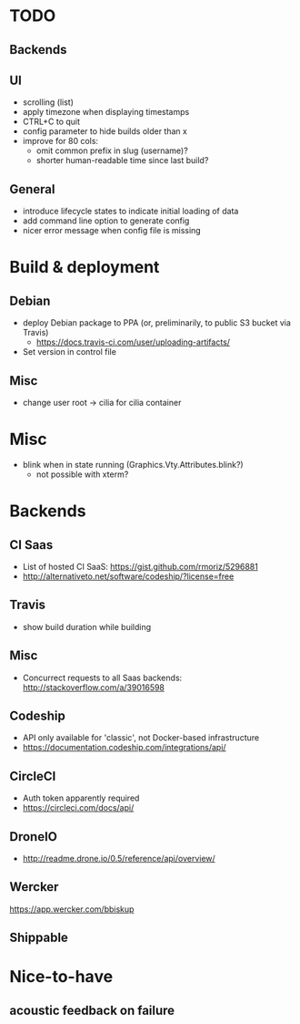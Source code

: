# TODO

## Backends

## UI

 * scrolling (list)
 * apply timezone when displaying timestamps
 * CTRL+C to quit
 * config parameter to hide builds older than x
 * improve for 80 cols:
   - omit common prefix in slug (username)?
   - shorter human-readable time since last build?

## General

* introduce lifecycle states to indicate initial loading of data
* add command line option to generate config
* nicer error message when config file is missing


# Build & deployment
## Debian
* deploy Debian package to PPA (or, preliminarily, to public S3 bucket via Travis)
  - https://docs.travis-ci.com/user/uploading-artifacts/
* Set version in control file

## Misc
* change user root -> cilia for cilia container

# Misc 

* blink when in state running (Graphics.Vty.Attributes.blink?)
  * not possible with xterm?

# Backends

## CI Saas
* List of hosted CI SaaS: https://gist.github.com/rmoriz/5296881
* http://alternativeto.net/software/codeship/?license=free

## Travis

* show build duration while building

## Misc
* Concurrect requests to all Saas backends: http://stackoverflow.com/a/39016598 

## Codeship

* API only available for 'classic', not Docker-based infrastructure 
* https://documentation.codeship.com/integrations/api/

## CircleCI

* Auth token apparently required
* https://circleci.com/docs/api/

## DroneIO

* http://readme.drone.io/0.5/reference/api/overview/

## Wercker

https://app.wercker.com/bbiskup

## Shippable

# Nice-to-have
## acoustic feedback on failure